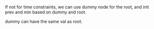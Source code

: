 
If not for time constraints, we can use dummy node for the root, and init prev and min based on dummy and root.

dummy can have the same val as root.
